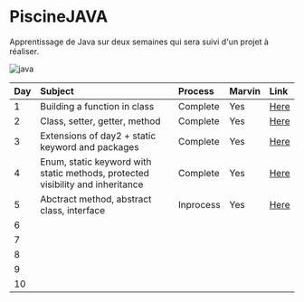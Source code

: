 # PiscineJAVA
Apprentissage de Java sur deux semaines qui sera suivi d'un projet à réaliser.

![java](https://github.com/Joal1291/PiscineJAVA/assets/144683460/509ea1cc-0448-42ea-b407-93ebcd058c4f)

| Day | Subject | Process | Marvin |Link|
|:----|:--------|:--------|:-------|:---|
|1|Building a function in class|Complete|Yes|[Here](https://github.com/Joal1291/PiscineJAVA/tree/main/day1)|
|2|Class, setter, getter, method|Complete|Yes|[Here](https://github.com/Joal1291/PiscineJAVA/tree/main/day2)|
|3|Extensions of day2 + static keyword and packages|Complete|Yes|[Here](https://github.com/Joal1291/PiscineJAVA/tree/main/day3)|
|4|Enum, static keyword with static methods, protected visibility and inheritance|Complete|Yes|[Here](https://github.com/Joal1291/PiscineJAVA/tree/main/day4/day4)|
|5|Abctract method, abstract class, interface|Inprocess|Yes|[Here](https://github.com/Joal1291/PiscineJAVA/tree/main/day5/untitled)|
|6|||||
|7|||||
|8|||||
|9|||||
|10|||||
